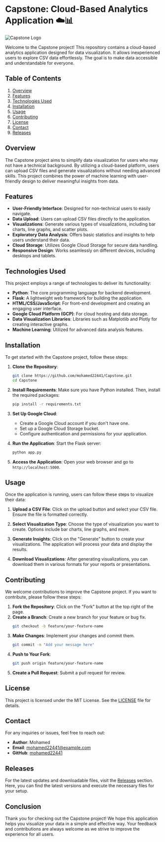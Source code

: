 # Capstone: Cloud-Based Analytics Application ☁️📊

![Capstone Logo](https://img.shields.io/badge/Capstone-Cloud%20Analytics-blue)

Welcome to the Capstone project! This repository contains a cloud-based analytics application designed for data visualization. It allows inexperienced users to explore CSV data effortlessly. The goal is to make data accessible and understandable for everyone.

## Table of Contents

1. [Overview](#overview)
2. [Features](#features)
3. [Technologies Used](#technologies-used)
4. [Installation](#installation)
5. [Usage](#usage)
6. [Contributing](#contributing)
7. [License](#license)
8. [Contact](#contact)
9. [Releases](#releases)

## Overview

The Capstone project aims to simplify data visualization for users who may not have a technical background. By utilizing a cloud-based platform, users can upload CSV files and generate visualizations without needing advanced skills. This project combines the power of machine learning with user-friendly design to deliver meaningful insights from data.

## Features

- **User-Friendly Interface**: Designed for non-technical users to easily navigate.
- **Data Upload**: Users can upload CSV files directly to the application.
- **Visualizations**: Generate various types of visualizations, including bar charts, line graphs, and scatter plots.
- **Exploratory Data Analysis**: Offers basic statistics and insights to help users understand their data.
- **Cloud Storage**: Utilizes Google Cloud Storage for secure data handling.
- **Responsive Design**: Works seamlessly on different devices, including desktops and tablets.

## Technologies Used

This project employs a range of technologies to deliver its functionality:

- **Python**: The core programming language for backend development.
- **Flask**: A lightweight web framework for building the application.
- **HTML/CSS/JavaScript**: For front-end development and creating an engaging user interface.
- **Google Cloud Platform (GCP)**: For cloud hosting and data storage.
- **Data Visualization Libraries**: Libraries such as Matplotlib and Plotly for creating interactive graphs.
- **Machine Learning**: Utilized for advanced data analysis features.

## Installation

To get started with the Capstone project, follow these steps:

1. **Clone the Repository**:
   ```bash
   git clone https://github.com/mohamed22441/Capstone.git
   cd Capstone
   ```

2. **Install Requirements**:
   Make sure you have Python installed. Then, install the required packages:
   ```bash
   pip install -r requirements.txt
   ```

3. **Set Up Google Cloud**:
   - Create a Google Cloud account if you don't have one.
   - Set up a Google Cloud Storage bucket.
   - Configure authentication and permissions for your application.

4. **Run the Application**:
   Start the Flask server:
   ```bash
   python app.py
   ```

5. **Access the Application**:
   Open your web browser and go to `http://localhost:5000`.

## Usage

Once the application is running, users can follow these steps to visualize their data:

1. **Upload a CSV File**:
   Click on the upload button and select your CSV file. Ensure the file is formatted correctly.

2. **Select Visualization Type**:
   Choose the type of visualization you want to create. Options include bar charts, line graphs, and more.

3. **Generate Insights**:
   Click on the "Generate" button to create your visualizations. The application will process your data and display the results.

4. **Download Visualizations**:
   After generating visualizations, you can download them in various formats for your reports or presentations.

## Contributing

We welcome contributions to improve the Capstone project. If you want to contribute, please follow these steps:

1. **Fork the Repository**: Click on the "Fork" button at the top right of the page.
2. **Create a Branch**: Create a new branch for your feature or bug fix.
   ```bash
   git checkout -b feature/your-feature-name
   ```
3. **Make Changes**: Implement your changes and commit them.
   ```bash
   git commit -m "Add your message here"
   ```
4. **Push to Your Fork**:
   ```bash
   git push origin feature/your-feature-name
   ```
5. **Create a Pull Request**: Submit a pull request for review.

## License

This project is licensed under the MIT License. See the [LICENSE](LICENSE) file for details.

## Contact

For any inquiries or issues, feel free to reach out:

- **Author**: Mohamed
- **Email**: mohamed22441@example.com
- **GitHub**: [mohamed22441](https://github.com/mohamed22441)

## Releases

For the latest updates and downloadable files, visit the [Releases](https://github.com/mohamed22441/Capstone/releases) section. Here, you can find the latest versions and execute the necessary files for your setup.

## Conclusion

Thank you for checking out the Capstone project! We hope this application helps you visualize your data in a simple and effective way. Your feedback and contributions are always welcome as we strive to improve the experience for all users.